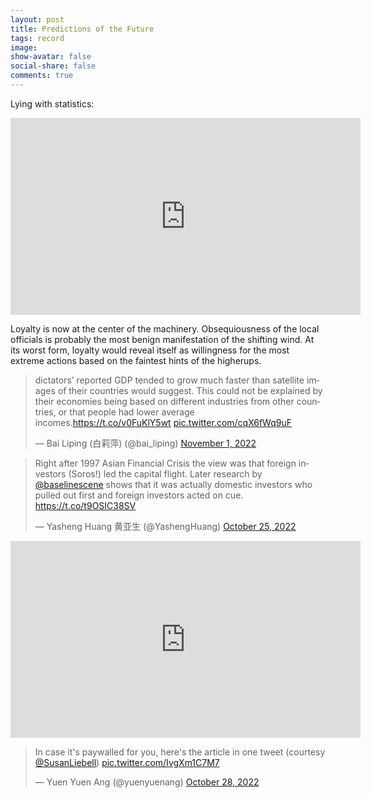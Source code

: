 ```yaml
---
layout: post
title: Predictions of the Future
tags: record
image:
show-avatar: false
social-share: false
comments: true
---
```


Lying with statistics:

<iframe width="560" height="315" src="https://www.youtube.com/embed/ay9xnq7uhkM" title="YouTube video player" frameborder="0" allow="accelerometer; autoplay; clipboard-write; encrypted-media; gyroscope; picture-in-picture" allowfullscreen></iframe>

Loyalty is now at the center of the machinery.  Obsequiousness of the local officials is probably the most benign manifestation of the shifting wind.  At its worst form, loyalty would reveal itself as willingness for the most extreme actions based on the faintest hints of the higherups.

<blockquote class="twitter-tweet"><p lang="en" dir="ltr">dictators’ reported GDP tended to grow much faster than satellite images of their countries would suggest. This could not be explained by their economies being based on different industries from other countries, or that people had lower average incomes.<a href="https://t.co/v0FuKlY5wt">https://t.co/v0FuKlY5wt</a> <a href="https://t.co/cqX6fWq9uF">pic.twitter.com/cqX6fWq9uF</a></p>&mdash; Bai Liping (白莉萍) (@bai_liping) <a href="https://twitter.com/bai_liping/status/1587285302242168832?ref_src=twsrc%5Etfw">November 1, 2022</a></blockquote> <script async src="https://platform.twitter.com/widgets.js" charset="utf-8"></script> 


<blockquote class="twitter-tweet"><p lang="en" dir="ltr">Right after 1997 Asian Financial Crisis the view was that foreign investors (Soros!) led the capital flight. Later research by ⁦<a href="https://twitter.com/baselinescene?ref_src=twsrc%5Etfw">@baselinescene</a>⁩ shows that it was actually domestic investors who pulled out first and foreign investors acted on cue. <a href="https://t.co/t9OSIC38SV">https://t.co/t9OSIC38SV</a></p>&mdash; Yasheng Huang 黄亚生 (@YashengHuang) <a href="https://twitter.com/YashengHuang/status/1584892207529709568?ref_src=twsrc%5Etfw">October 25, 2022</a></blockquote> <script async src="https://platform.twitter.com/widgets.js" charset="utf-8"></script> 

<iframe width="560" height="315" src="https://www.youtube.com/embed/c2bYJpx5W0g" title="YouTube video player" frameborder="0" allow="accelerometer; autoplay; clipboard-write; encrypted-media; gyroscope; picture-in-picture" allowfullscreen></iframe>

<blockquote class="twitter-tweet"><p lang="en" dir="ltr">In case it&#39;s paywalled for you, here&#39;s the article in one tweet (courtesy <a href="https://twitter.com/SusanLiebell?ref_src=twsrc%5Etfw">@SusanLiebell</a>) <a href="https://t.co/IvgXm1C7M7">pic.twitter.com/IvgXm1C7M7</a></p>&mdash; Yuen Yuen Ang (@yuenyuenang) <a href="https://twitter.com/yuenyuenang/status/1585988969799352322?ref_src=twsrc%5Etfw">October 28, 2022</a></blockquote> <script async src="https://platform.twitter.com/widgets.js" charset="utf-8"></script> 


